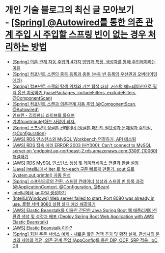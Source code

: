 # 개인 기술 블로그의 최신 글 모아보기<br>- [[Spring] @Autowired를 통한 의존 관계 주입 시 주입할 스프링 빈이 없는 경우 처리하는 방법](https://dream-and-develop.tistory.com/435)
- [[Spring] 의존 관계 자동 주입의 4가지 방법과 특징, 생성자를 통해 주입해야하는 이유](https://dream-and-develop.tistory.com/434)
- [[Spring] 컴포넌트 스캔의 중복 등록과 충돌 (수동 빈 등록의 우선권과 오버라이딩 에러)](https://dream-and-develop.tistory.com/432)
- [[Spring] 컴포넌트 스캔의 탐색 위치와 기본 탐색 대상, 커스텀 애노테이션으로 필터 옵션 지정하기 (basePackages, includeFilters, excludeFilters, @ComponentScan)](https://dream-and-develop.tistory.com/431)
- [[Spring] 컴포넌트 스캔과 의존관계 자동 주입 (@ComponentScan, @Autowired)](https://dream-and-develop.tistory.com/429)
- [인프런 - 김영한님 라이브를 들으며](https://dream-and-develop.tistory.com/428)
- [기여(contribute)하는 사람이 되자.](https://dream-and-develop.tistory.com/424)
- [[Spring] 스프링의 싱글톤 컨테이너 (싱글톤 패턴의 필요성과 문제점과 주의점, @Configuration)](https://dream-and-develop.tistory.com/420)
- [[AWS] RDS 인스턴스와 MySQL Workbench 연결하기, API 테스팅](https://dream-and-develop.tistory.com/419)
- [[AWS] RDS 접속 에러 ERROR 2003 (HY000): Can't connect to MySQL server on 'endpoint.ap-northeast-2.rds.amazonaws.com:3306' (10060) 해결하기](https://dream-and-develop.tistory.com/417)
- [[AWS] RDS MySQL 인스턴스 생성 및 데이터베이스 연결과 한글 설정](https://dream-and-develop.tistory.com/416)
- [[Java] IntelliJ에서 iter 로 for-each 구문 빠르게 만들기, sout 으로 System.out.println() 자동 완성](https://dream-and-develop.tistory.com/414)
- [[Spring] 스프링으로의 전환, 스프링 컨테이너 생성과 스프링 빈 등록 과정 (@ApplicationContext, @Configuration, @Bean)](https://dream-and-develop.tistory.com/413)
- [IntelliJ에서 jar 파일 생성하기](https://dream-and-develop.tistory.com/412)
- [[IntelliJ/Windows] Web server failed to start. Port 8080 was already in use. 로컬 서버 8080 실행 실패 에러 해결하기](https://dream-and-develop.tistory.com/410)
- [[AWS] Elastic Beanstalk를 이용한 간단한 Java Spring Boot 웹 애플리케이션 환경 생성 및 설정과 배포 (Deploy Spring Boot Web Application with AWS Elastic Beanstalk)](https://dream-and-develop.tistory.com/409)
- [[AWS] Elastic Beanstalk 이란?](https://dream-and-develop.tistory.com/408)
- [[Spring] 회원 주문 서비스 예제 - 새로운 할인 정책 추가 및 확장 설계, 관심사의 분리와 제어의 역전, 의존 관계 주입 (AppConfig를 통한 DIP, OCP, SRP 적용, IoC, DI)](https://dream-and-develop.tistory.com/406)
